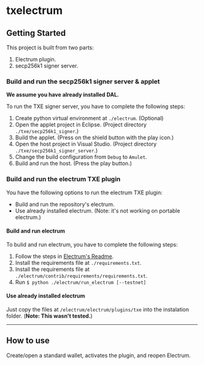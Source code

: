 # txelectrum

## Getting Started

This project is built from two parts:
1. Electrum plugin.
2. secp256k1 signer server.

### Build and run the secp256k1 signer server & applet

**We assume you have already installed DAL.**

To run the TXE signer server, you have to complete the following steps:
1. Create python virtual environment at `./electrum`. (Optional)
2. Open the applet project in Eclipse. (Project directory `./txe/secp256k1_signer`.)
3. Build the applet. (Press on the shield button with the play icon.)
4. Open the host project in Visual Studio. (Project directory `./txe/secp256k1_signer_server`.)
5. Change the build configuration from `Debug` to `Amulet`.
6. Build and run the host. (Press the play button.)

### Build and run the electrum TXE plugin

You have the following options to run the electrum TXE plugin:
* Build and run the repository's electrum.
* Use already installed electrum. (Note: it's not working on portable electrum.)

#### Build and run electrum
To bulid and run electrum, you have to complete the following steps:
1. Follow the steps in [Electrum's Readme](./electrum/README.md).
2. Install the requirements file at `./requirements.txt`.
3. Install the requirements file at `./electrum/contrib/requirements/requirements.txt`.
4. Run `$ python ./electrum/run_electrum [--testnet]`

#### Use already installed electrum
Just copy the files at `/electrum/electrum/plugins/txe` into the instalation folder. (**Note: This wasn't tested.**)

---
## How to use

Create/open a standard wallet, activates the plugin, and reopen Electrum.  
